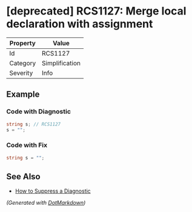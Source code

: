 # \[deprecated\] RCS1127: Merge local declaration with assignment

| Property | Value          |
| -------- | -------------- |
| Id       | RCS1127        |
| Category | Simplification |
| Severity | Info           |

## Example

### Code with Diagnostic

```csharp
string s; // RCS1127
s = "";
```

### Code with Fix

```csharp
string s = "";
```

## See Also

* [How to Suppress a Diagnostic](../HowToConfigureAnalyzers.md#how-to-suppress-a-diagnostic)


*\(Generated with [DotMarkdown](http://github.com/JosefPihrt/DotMarkdown)\)*